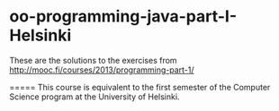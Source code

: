 oo-programming-java-part-I-Helsinki
===================================
These are the solutions to the exercises from http://mooc.fi/courses/2013/programming-part-1/

=====
This course is equivalent to the first semester of the Computer Science program at the University of Helsinki.
